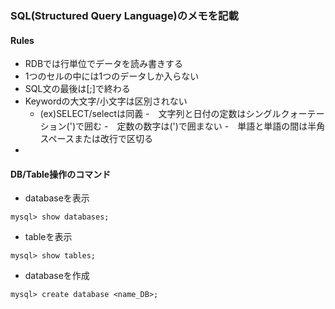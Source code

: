### SQL(Structured Query Language)のメモを記載

#### Rules
- RDBでは行単位でデータを読み書きする
- 1つのセルの中には1つのデータしか入らない
- SQL文の最後は[;]で終わる
- Keywordの大文字/小文字は区別されない
  - (ex)SELECT/selectは同義
-　文字列と日付の定数はシングルクォーテーション(')で囲む
-　定数の数字は(')で囲まない
-　単語と単語の間は半角スペースまたは改行で区切る
-


#### DB/Table操作のコマンド
- databaseを表示
```
mysql> show databases;
```
- tableを表示
```
mysql> show tables;
```
- databaseを作成
```
mysql> create database <name_DB>;
```

　
